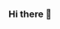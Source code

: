 ### Hi there 👋

<!--
**danithang/danithang** is a ✨ _special_ ✨ repository because its `README.md` (this file) appears on your GitHub profile.

Here are some ideas to get you started:

- 🔭 I’m currently working on becoming a Frontend Developer.
- 🌱 I’m currently learning Python, HTML, CSS, JavaScript.
- 📫 How to reach me: astraberry82@gmail.com
- ⚡ Fun fact: I love to Crochet!
-->
